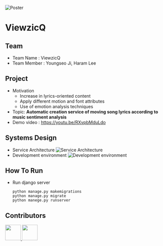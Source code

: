 ![Poster](https://user-images.githubusercontent.com/35680202/116068099-d0188200-a6c4-11eb-9cb5-48907579f099.png)

# ViewzicQ
## Team
* Team Name : ViewzicQ
* Team Member : Youngseo Ji, Haram Lee

## Project
* Motivation
  * Increase in lyrics-oriented content
  * Apply different motion and font attributes
  * Use of emotion analysis techniques
* Topic: **Automatic creation service of moving song lyrics according to music sentiment analysis**
* Demo video : https://youtu.be/RXvpbMduLdo

## Systems Design
* Service Architecture
![Service Architecture](https://user-images.githubusercontent.com/35680202/113480172-10258400-94ce-11eb-884c-b0c38ad434d5.png)
* Development environment
![Development environment](https://user-images.githubusercontent.com/35680202/113480199-28959e80-94ce-11eb-8e06-e85b1f94a3d2.png)

## How To Run
* Run django server
  ```
  python manage.py makemigrations
  python manage.py migrate
  python manege.py runserver
  ```

## Contributors
<div>
<a href="https://github.com/hrxorxm">
  <img src="https://github.com/hrxorxm.png" width="50" height="50" >
</a>
<a href="https://github.com/youngseo-Ji">
  <img src="https://github.com/youngseo-Ji.png" width="50" height="50" >
</a>
